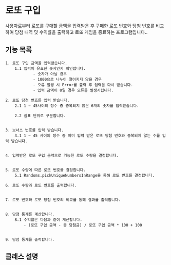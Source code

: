 # 로또 구입 
 
사용자로부터 로또를 구매할 금액을 입력받은 후 구매한
로또 번호와 당첨 번호를 비교하여 당첨 내역 및 수익률을
출력하고 로또 게임을 종료하는 프로그램입니다..

## 기능 목록

	1. 로또 구입 금액을 입력받습니다. 
        1.1 입력이 유효한 숫자인지 확인합니다. 
                - 숫자가 아닐 경우
                - 1000으로 나누어 떨어지지 않을 경우 
                - 오류 발생 시 Error를 출력 후 입력을 다시 받습니다.
                - 입력 금액이 0일 경우 오류를 발생시킵니다. 
        
	2. 로또 당첨 번호를 입력 받습니다.  
        2.1 1 ~ 45사이의 정수 중 중복되지 않은 6개의 숫자를 입력받습니다.
        
        2.2 쉼표 단위로 구분합니다.

			
	3. 보너스 번호를 입력 받습니다.
        3.1 1 ~ 45 사이의 정수 중 이미 입력 받은 로또 당첨 번호와 중복되지 않는 수를 입력 받습니다.
		
		
	4. 입력받은 로또 구입 금액으로 가능한 로또 수량을 결정합니다. 


    5. 로또 수량에 따른 로또 번호를 결정합니다.  
        5.1 Randoms.pickUniqueNumbersInRange을 통해 로또 번호를 결정합니다.  

    6. 로또 수량과 로또 번호를 출력합니다.  


    7. 로또 번호와 로또 당첨 번호의 비교를 통해 결과를 출력합니다.


    8. 당첨 통계를 계산합니다.  
        8.1 수익률은 다음과 같이 계산합니다. 
            - (로또 구입 금액 - 총 당첨금) / 로또 구입 금액 * 100 + 100


    9. 당첨 통계를 출력합니다. 



## 클래스 설명
